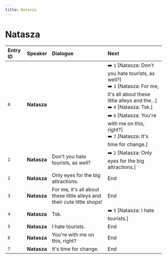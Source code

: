 ```yaml
---
title: Natasza
---
```


# Natasza


| Entry ID | Speaker | Dialogue | Next |
| :------- | :------ | :------- | :------------ |
| `0` | **Natasza** |  | ➡️ `1` \[Natasza: Don't you hate tourists, as well?\]<br>➡️ `3` \[Natasza: For me, it's all about these little alleys and the\.\.\.\]<br>➡️ `4` \[Natasza: Tsk\.\]<br>➡️ `6` \[Natasza: You're with me on this, right?\]<br>➡️ `7` \[Natasza: It's time for change\.\] |
| `1` | **Natasza** | Don't you hate tourists, as well? | ➡️ `2` \[Natasza: Only eyes for the big attractions\.\] |
| `2` | **Natasza** | Only eyes for the big attractions\. | End |
| `3` | **Natasza** | For me, it's all about these little alleys and their cute little shops\! | End |
| `4` | **Natasza** | Tsk\. | ➡️ `5` \[Natasza: I hate tourists\.\] |
| `5` | **Natasza** | I hate tourists\. | End |
| `6` | **Natasza** | You're with me on this, right? | End |
| `7` | **Natasza** | It's time for change\. | End |
